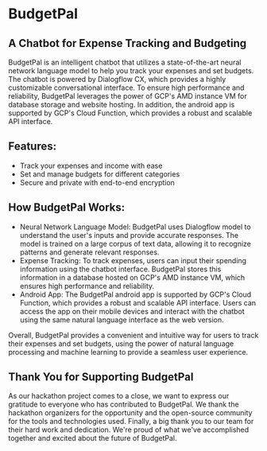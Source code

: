 # BudgetPal
## A Chatbot for Expense Tracking and Budgeting

BudgetPal is an intelligent chatbot that utilizes a state-of-the-art neural network language model to help you track your expenses and set budgets. The chatbot is powered by Dialogflow CX, which provides a highly customizable conversational interface. To ensure high performance and reliability, BudgetPal leverages the power of GCP's AMD instance VM for database storage and website hosting. In addition, the android app is supported by GCP's Cloud Function, which provides a robust and scalable API interface.

## Features:

* Track your expenses and income with ease
* Set and manage budgets for different categories
* Secure and private with end-to-end encryption

## How BudgetPal Works:
* Neural Network Language Model:
BudgetPal uses Dialogflow model to understand the user's inputs and provide accurate responses. The model is trained on a large corpus of text data, allowing it to recognize patterns and generate relevant responses.
* Expense Tracking:
To track expenses, users can input their spending information using the chatbot interface. BudgetPal stores this information in a database hosted on GCP's AMD instance VM, which ensures high performance and reliability.
* Android App:
 The BudgetPal android app is supported by GCP's Cloud Function, which provides a robust and scalable API interface. Users can access the app on their mobile devices and interact with the chatbot using the same natural language interface as the web version.
 
Overall, BudgetPal provides a convenient and intuitive way for users to track their expenses and set budgets, using the power of natural language processing and machine learning to provide a seamless user experience.

## Thank You for Supporting BudgetPal
As our hackathon project comes to a close, we want to express our gratitude to everyone who has contributed to BudgetPal. We thank the hackathon organizers for the opportunity and the open-source community for the tools and technologies used. Finally, a big thank you to our team for their hard work and dedication. We're proud of what we've accomplished together and excited about the future of BudgetPal.
